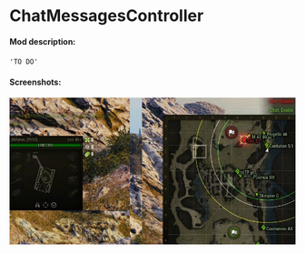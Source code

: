 # ChatMessagesController
#### Mod description:
    'TO DO'

#### Screenshots:
![ScreenShot](./shot_002.jpg)

